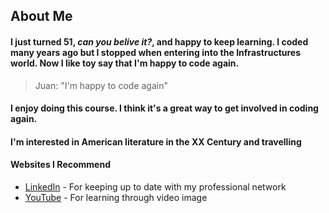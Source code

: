 ## About Me
#### I just turned 51, *can you belive it?*,  and happy to keep **learning**. I coded many years ago but I stopped when entering into the Infrastructures world. Now I like toy say that  I'm happy to code again.

>Juan: "I'm happy to code again"

#### I enjoy doing this course. I think it's a great way to get involved in coding again.
#### I'm interested in **American literature** in the XX Century and travelling
#### Websites I Recommend
- [LinkedIn](https://www.linkedin.com) - For keeping up to date with my professional network
- [YouTube](https://www.youtube.com) - For learning through video image


<!--
**juansagarra/juansagarra** is a ✨ _special_ ✨ repository because its `README.md` (this file) appears on your GitHub profile.

Here are some ideas to get you started:

- 🔭 I’m currently working on Web, Pgm, & Db Foundation (2024FA.CTI.110.0004)
- 🌱 I’m currently learning how to use GitHub
- 👯 I’m looking to collaborate on different things
- 🤔 I’m looking for help with Github
- 💬 Ask me about Service management
- 📫 How to reach me: juansagarra@gmail.om
- 😄 Pronouns: He/Him
- ⚡ Fun fact: I have 8 fingers in my left hand which is not true, of course

name						Juan Martinez-Sagarra Gonzalez
email						juansagarra@gmail.com
description of your Github account		Account for the semester in WakeTech
description of the repository you created	Repository for the exercises 
description of the steps to clone		I clicked "File" and then "Clone Repository". I selected the local folder to clone it by default and then clicked "Clone"




-->
